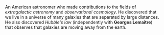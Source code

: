 An American astronomer who made contributions to the fields of *extragalactic
astronomy* and *observational cosmology*. He discovered that we live in a
universe of many galaxies that are separated by large distances. He also
discovered *Hubble's law* (independently with **Georges Lemaître**) that
observes that galaxies are moving away from the earth.
